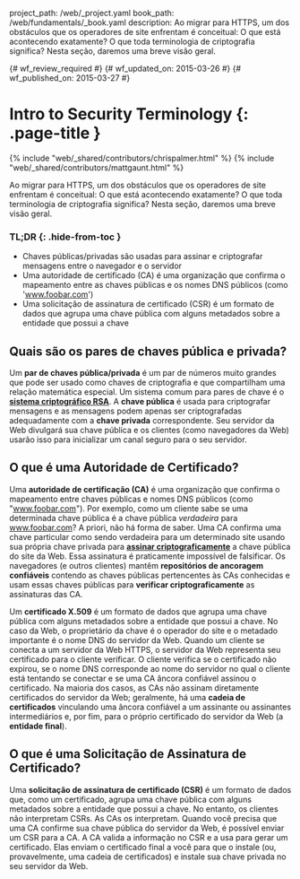 project_path: /web/_project.yaml
book_path: /web/fundamentals/_book.yaml
description: Ao migrar para HTTPS, um dos obstáculos que os operadores de site enfrentam é conceitual: O que está acontecendo exatamente? O que toda terminologia de criptografia significa? Nesta seção, daremos uma breve visão geral.

{# wf_review_required #}
{# wf_updated_on: 2015-03-26 #}
{# wf_published_on: 2015-03-27 #}

# Intro to Security Terminology {: .page-title }

{% include "web/_shared/contributors/chrispalmer.html" %}
{% include "web/_shared/contributors/mattgaunt.html" %}



Ao migrar para HTTPS, um dos obstáculos que os operadores de site enfrentam é conceitual: O que está acontecendo exatamente? O que toda terminologia de criptografia significa? Nesta seção, daremos uma breve visão geral.

### TL;DR {: .hide-from-toc }
- Chaves públicas/privadas são usadas para assinar e criptografar mensagens entre o navegador e o servidor
- Uma autoridade de certificado (CA) é uma organização que confirma o mapeamento entre as chaves públicas e os nomes DNS públicos (como 'www.foobar.com')
- Uma solicitação de assinatura de certificado (CSR) é um formato de dados que agrupa uma chave pública com alguns metadados sobre a entidade que possui a chave



## Quais são os pares de chaves pública e privada?

Um **par de chaves pública/privada** é um par de números muito grandes que pode ser usado
como chaves de criptografia e que compartilham uma relação matemática
especial. Um sistema comum para pares de chave é o **[sistema criptográfico
RSA](https://en.wikipedia.org/wiki/RSA_(cryptosystem))**. A **chave
pública** é usada para criptografar mensagens e as mensagens podem apenas ser criptografadas
adequadamente com a **chave privada** correspondente. Seu servidor da Web divulgará
sua chave pública e os clientes (como navegadores da Web) usarão isso para
inicializar um canal seguro para o seu servidor.

## O que é uma Autoridade de Certificado?

Uma **autoridade de certificação (CA)** é uma organização que confirma o
mapeamento entre chaves públicas e nomes DNS públicos (como "www.foobar.com").
Por exemplo, como um cliente sabe se uma determinada chave pública é a chave pública _verdadeira_
para www.foobar.com? A priori, não há forma de saber. Uma CA confirma
 uma chave particular como sendo verdadeira para um determinado site usando sua
própria chave privada para **[assinar
criptograficamente](https://en.wikipedia.org/wiki/RSA_(cryptosystem)#Assinando_mensagens)** a
chave pública do site da Web. Essa assinatura é praticamente impossível de falsificar.
Os navegadores (e outros clientes) mantêm **repositórios de ancoragem confiáveis** contendo as
chaves públicas pertencentes às CAs conhecidas e usam essas chaves públicas para
**verificar criptograficamente** as assinaturas das CA.

Um **certificado X.509** é um formato de dados que agrupa uma chave pública
com alguns metadados sobre a entidade que possui a chave. No caso da Web,
o proprietário da chave é o operador do site e o metadado importante é o nome DNS
do servidor da Web. Quando um cliente se conecta a um servidor da Web HTTPS, o servidor da
Web representa seu certificado para o cliente verificar. O cliente verifica
se o certificado não expirou, se o nome DNS corresponde ao nome do
servidor no qual o cliente está tentando se conectar e se uma CA âncora confiável
assinou o certificado. Na maioria dos casos, as CAs não assinam diretamente certificados do servidor da
Web; geralmente, há uma **cadeia de certificados** vinculando uma âncora
confiável a um assinante ou assinantes intermediários e, por fim, para o próprio certificado do
servidor da Web (a **entidade final**).

## O que é uma Solicitação de Assinatura de Certificado?

Uma **solicitação de assinatura de certificado (CSR)** é um formato de dados que, como um
certificado, agrupa uma chave pública com alguns metadados sobre a entidade
que possui a chave. No entanto, os clientes não interpretam CSRs. As CAs os interpretam. Quando você precisa que
uma CA confirme sua chave pública do servidor da Web, é possível enviar um CSR para a CA. A
CA valida a informação no CSR e a usa para gerar um certificado.
Elas enviam o certificado final a você para que o instale (ou,
provavelmente, uma cadeia de certificados) e instale sua chave privada no seu servidor da Web.


